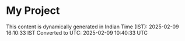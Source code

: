 # My Project

This content is dynamically generated in Indian Time (IST): 2025-02-09 16:10:33 IST
Converted to UTC: 2025-02-09 10:40:33 UTC
